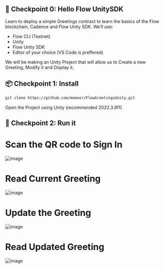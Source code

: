 ## 🚩 Checkpoint 0: Hello Flow UnitySDK

Learn to deploy a simple Greetings contract to learn the basics of the Flow blockchain, Cadence and Flow Unity SDK. We’ll use:
- Flow CLI (Testnet)
- Unity
- Flow Unity SDK
- Editor of your choice (VS Code is preffered)

We will be making an Unity Project that will allow us to Create a new Greeting, Modify it and Display it.

## 📦 Checkpoint 1: Install
```sh
git clone https://github.com/memxor/FlowGreetingsUnity.git
```

Open the Project using Unity (recommended 2022.3.8f1)

## 🏃 Checkpoint 2: Run it
# Scan the QR code to Sign In
![image](https://github.com/memxor/FlowGreetingsUnity/assets/48633453/a774d1c9-252f-4417-80a4-e50f94ca0fba)

# Read Current Greeting
![image](https://github.com/memxor/FlowGreetingsUnity/assets/48633453/7122d8e4-018a-4ef8-a489-0dc71ae5a83a)

# Update the Greeting
![image](https://github.com/memxor/FlowGreetingsUnity/assets/48633453/6f3f3b02-f9d4-46c0-bea5-e5d0f9113e90)

# Read Updated Greeting
![image](https://github.com/memxor/FlowGreetingsUnity/assets/48633453/cb832301-d747-45fa-8f58-613a7c7e26f1)
